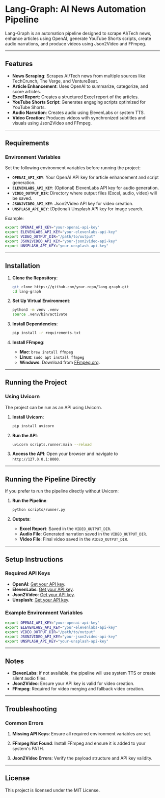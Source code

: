 # Lang-Graph: AI News Automation Pipeline

Lang-Graph is an automation pipeline designed to scrape AI/Tech news, enhance articles using OpenAI, generate YouTube Shorts scripts, create audio narrations, and produce videos using Json2Video and FFmpeg.

---

## Features
- **News Scraping**: Scrapes AI/Tech news from multiple sources like TechCrunch, The Verge, and VentureBeat.
- **Article Enhancement**: Uses OpenAI to summarize, categorize, and score articles.
- **Excel Report**: Creates a structured Excel report of the articles.
- **YouTube Shorts Script**: Generates engaging scripts optimized for YouTube Shorts.
- **Audio Narration**: Creates audio using ElevenLabs or system TTS.
- **Video Creation**: Produces videos with synchronized subtitles and visuals using Json2Video and FFmpeg.

---

## Requirements
### Environment Variables
Set the following environment variables before running the project:
- **`OPENAI_API_KEY`**: Your OpenAI API key for article enhancement and script generation.
- **`ELEVENLABS_API_KEY`**: (Optional) ElevenLabs API key for audio generation.
- **`VIDEO_OUTPUT_DIR`**: Directory where output files (Excel, audio, video) will be saved.
- **`JSON2VIDEO_API_KEY`**: Json2Video API key for video creation.
- **`UNSPLASH_API_KEY`**: (Optional) Unsplash API key for image search.

Example:
```bash
export OPENAI_API_KEY="your-openai-api-key"
export ELEVENLABS_API_KEY="your-elevenlabs-api-key"
export VIDEO_OUTPUT_DIR="/path/to/output"
export JSON2VIDEO_API_KEY="your-json2video-api-key"
export UNSPLASH_API_KEY="your-unsplash-api-key"
```

---

## Installation
1. **Clone the Repository**:
   ```bash
   git clone https://github.com/your-repo/lang-graph.git
   cd lang-graph
   ```

2. **Set Up Virtual Environment**:
   ```bash
   python3 -m venv .venv
   source .venv/bin/activate
   ```

3. **Install Dependencies**:
   ```bash
   pip install -r requirements.txt
   ```

4. **Install FFmpeg**:
   - **Mac**: `brew install ffmpeg`
   - **Linux**: `sudo apt install ffmpeg`
   - **Windows**: Download from [FFmpeg.org](https://ffmpeg.org/).

---

## Running the Project
### Using Uvicorn
The project can be run as an API using Uvicorn.

1. **Install Uvicorn**:
   ```bash
   pip install uvicorn
   ```

2. **Run the API**:
   ```bash
   uvicorn scripts.runner:main --reload
   ```

3. **Access the API**:
   Open your browser and navigate to `http://127.0.0.1:8000`.

---

## Running the Pipeline Directly
If you prefer to run the pipeline directly without Uvicorn:
1. **Run the Pipeline**:
   ```bash
   python scripts/runner.py
   ```

2. **Outputs**:
   - **Excel Report**: Saved in the `VIDEO_OUTPUT_DIR`.
   - **Audio File**: Generated narration saved in the `VIDEO_OUTPUT_DIR`.
   - **Video File**: Final video saved in the `VIDEO_OUTPUT_DIR`.

---

## Setup Instructions
### Required API Keys
- **OpenAI**: [Get your API key](https://platform.openai.com/signup/).
- **ElevenLabs**: [Get your API key](https://elevenlabs.io/).
- **Json2Video**: [Get your API key](https://json2video.com/).
- **Unsplash**: [Get your API key](https://unsplash.com/developers).

### Example Environment Variables
```bash
export OPENAI_API_KEY="your-openai-api-key"
export ELEVENLABS_API_KEY="your-elevenlabs-api-key"
export VIDEO_OUTPUT_DIR="/path/to/output"
export JSON2VIDEO_API_KEY="your-json2video-api-key"
export UNSPLASH_API_KEY="your-unsplash-api-key"
```

---

## Notes
- **ElevenLabs**: If not available, the pipeline will use system TTS or create silent audio files.
- **Json2Video**: Ensure your API key is valid for video creation.
- **FFmpeg**: Required for video merging and fallback video creation.

---

## Troubleshooting
### Common Errors
1. **Missing API Keys**:
   Ensure all required environment variables are set.

2. **FFmpeg Not Found**:
   Install FFmpeg and ensure it is added to your system's PATH.

3. **Json2Video Errors**:
   Verify the payload structure and API key validity.

---

## License
This project is licensed under the MIT License.